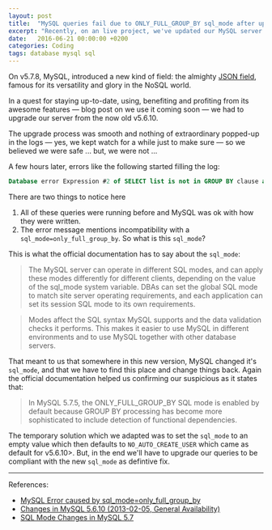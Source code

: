 ```yaml
---
layout: post
title:  "MySQL queries fail due to ONLY_FULL_GROUP_BY sql_mode after updating to v5.7.*"
excerpt: "Recently, on an live project, we've updated our MySQL server version so we could use the new JSON field introduced in v5.7.8. We were succesful in our quest, but, what we didn't expect, was the following stream of errors in queries. Find in this post, what caused these errors and how we fixed them (or at least circunvented for the time being)"
date:   2016-06-21 00:00:00 +0200
categories: Coding
tags: database mysql sql
---
```


On v5.7.8, MySQL, introduced a new kind of field: the almighty [JSON field](https://dev.mysql.com/doc/refman/5.7/en/json.html), famous for its versatility and glory in the NoSQL world.

In a quest for staying up-to-date, using, benefiting and profiting from its awesome features &mdash; blog post on we use it coming soon &mdash; we had to upgrade our server from the now old v5.6.10.

The upgrade process was smooth and nothing of extraordinary popped-up in the logs &mdash; yes, we kept watch for a while just to make sure &mdash; so we believed we were safe ... but, we were not ...

A few hours later, errors like the following started filling the log:

```sql
Database error Expression #2 of SELECT list is not in GROUP BY clause and contains nonaggregated column '<column-name>' which is not functionally dependent on columns in GROUP BY clause; this is incompatible with sql_mode=only_full_group_by for query <select-query-which-old-version-let-pass>
```

There are two things to notice here

1. All of these queries were running before and MySQL was ok with how they were written.
2. The error message mentions incompatibility with a `sql_mode=only_full_group_by`. So what is this `sql_mode`?

This is what the official documentation has to say about the `sql_mode`:

> The MySQL server can operate in different SQL modes, and can apply these modes differently for different clients, depending on the value of the sql_mode system variable. DBAs can set the global SQL mode to match site server operating requirements, and each application can set its session SQL mode to its own requirements.

> Modes affect the SQL syntax MySQL supports and the data validation checks it performs. This makes it easier to use MySQL in different environments and to use MySQL together with other database servers.


That meant to us that somewhere in this new version, MySQL changed it's `sql_mode`, and that we have to find this place and change things back. Again the official documentation helped us confirming our suspicious as it states that:

> In MySQL 5.7.5, the ONLY_FULL_GROUP_BY SQL mode is enabled by default because GROUP BY processing has become more sophisticated to include detection of functional dependencies.

The temporary solution which we adapted was to set the `sql_mode` to an empty value which then defaults to `NO_AUTO_CREATE_USER` which came as default for v5.6.10>. But, in the end we'll have to upgrade our queries to be compliant with the new `sql_mode` as defintive fix.

----
References:

- [MySQL Error caused by sql_mode=only_full_group_by](http://www.anujgakhar.com/2015/12/23/mysql-error-caused-by-sql_modeonly_full_group_by/)
- [Changes in MySQL 5.6.10 (2013-02-05, General Availability)](https://dev.mysql.com/doc/relnotes/mysql/5.6/en/news-5-6-10.html)
- [SQL Mode Changes in MySQL 5.7](https://dev.mysql.com/doc/refman/5.7/en/sql-mode.html#sql-mode-changes)
